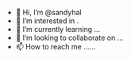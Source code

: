 - 👋 Hi, I’m @sandyhal 
- 👀 I’m interested in .
- 🌱 I’m currently learning ...
- 💞️ I’m looking to collaborate on ...
- 📫 How to reach me ......

<!---
sandyhal/sandyhal is a ✨ special ✨ repository because its `README.md` (this file) appears on your GitHub profile.
You can click the Preview link to take a look at your changes.
--->
